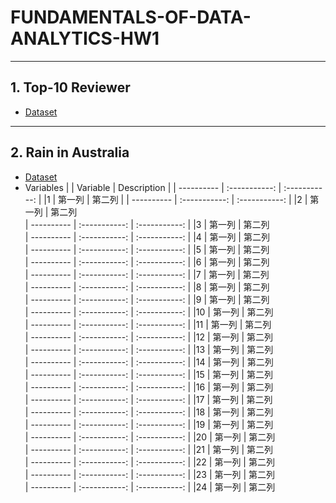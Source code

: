 # FUNDAMENTALS-OF-DATA-ANALYTICS-HW1
---
## 1. Top-10 Reviewer
* [Dataset](https://drive.google.com/file/d/1JUM5y1o4hYdZIioy2gN-I22a8673S6Pt/view?usp=sharing)
---
## 2. Rain in Australia
* [Dataset](https://www.kaggle.com/jsphyg/weather-dataset-rattle-package)
* Variables
|           | Variable     | Description     |
| ---------- | :-----------:  | :-----------: |
|1     | 第一列     | 第二列     |
| ---------- | :-----------:  | :-----------: |
|2     | 第一列     | 第二列     
| ---------- | :-----------:  | :-----------: |
|3     | 第一列     | 第二列     
| ---------- | :-----------:  | :-----------: |
|4     | 第一列     | 第二列     
| ---------- | :-----------:  | :-----------: |
|5     | 第一列     | 第二列     
| ---------- | :-----------:  | :-----------: |
|6     | 第一列     | 第二列     
| ---------- | :-----------:  | :-----------: |
|7    | 第一列     | 第二列     
| ---------- | :-----------:  | :-----------: |
|8     | 第一列     | 第二列     
| ---------- | :-----------:  | :-----------: |
|9     | 第一列     | 第二列     
| ---------- | :-----------:  | :-----------: |
|10     | 第一列     | 第二列     
| ---------- | :-----------:  | :-----------: |
|11     | 第一列     | 第二列     
| ---------- | :-----------:  | :-----------: |
|12     | 第一列     | 第二列     
| ---------- | :-----------:  | :-----------: |
|13     | 第一列     | 第二列     
| ---------- | :-----------:  | :-----------: |
|14     | 第一列     | 第二列     
| ---------- | :-----------:  | :-----------: |
|15     | 第一列     | 第二列     
| ---------- | :-----------:  | :-----------: |
|16     | 第一列     | 第二列     
| ---------- | :-----------:  | :-----------: |
|17     | 第一列     | 第二列     
| ---------- | :-----------:  | :-----------: |
|18     | 第一列     | 第二列     
| ---------- | :-----------:  | :-----------: |
|19     | 第一列     | 第二列     
| ---------- | :-----------:  | :-----------: |
|20     | 第一列     | 第二列     
| ---------- | :-----------:  | :-----------: |
|21     | 第一列     | 第二列     
| ---------- | :-----------:  | :-----------: |
|22     | 第一列     | 第二列     
| ---------- | :-----------:  | :-----------: |
|23     | 第一列     | 第二列     
| ---------- | :-----------:  | :-----------: |
|24     | 第一列     | 第二列     
